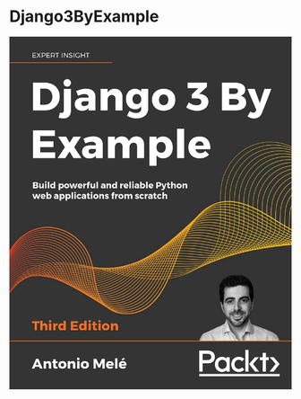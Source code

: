 # Django3ByExample
![alt text](https://github.com/mohammadhprp/Django3ByExample/blob/master/screenshot/book-cover.jpg?raw=true)
